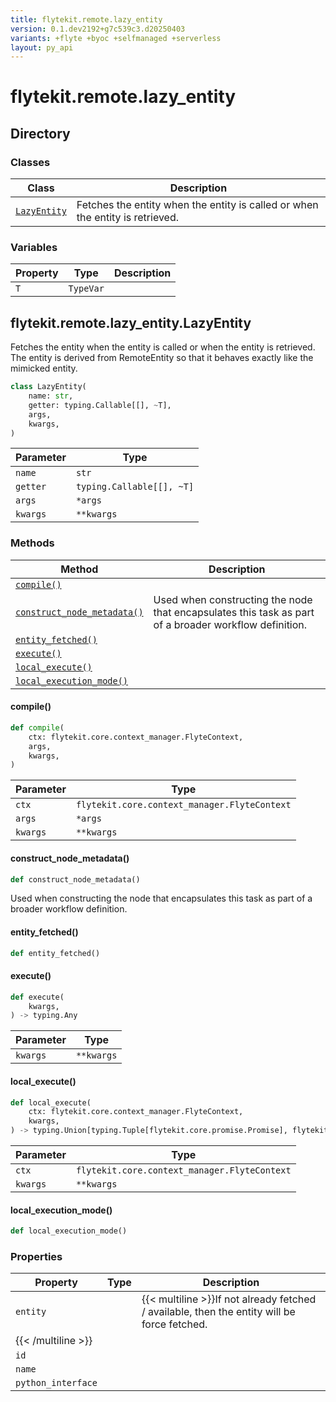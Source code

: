 ```yaml
---
title: flytekit.remote.lazy_entity
version: 0.1.dev2192+g7c539c3.d20250403
variants: +flyte +byoc +selfmanaged +serverless
layout: py_api
---
```


# flytekit.remote.lazy_entity

## Directory

### Classes

| Class | Description |
|-|-|
| [`LazyEntity`](.././flytekit.remote.lazy_entity#flytekitremotelazy_entitylazyentity) | Fetches the entity when the entity is called or when the entity is retrieved. |

### Variables

| Property | Type | Description |
|-|-|-|
| `T` | `TypeVar` |  |

## flytekit.remote.lazy_entity.LazyEntity

Fetches the entity when the entity is called or when the entity is retrieved.
The entity is derived from RemoteEntity so that it behaves exactly like the mimicked entity.


```python
class LazyEntity(
    name: str,
    getter: typing.Callable[[], ~T],
    args,
    kwargs,
)
```
| Parameter | Type |
|-|-|
| `name` | `str` |
| `getter` | `typing.Callable[[], ~T]` |
| `args` | ``*args`` |
| `kwargs` | ``**kwargs`` |

### Methods

| Method | Description |
|-|-|
| [`compile()`](#compile) |  |
| [`construct_node_metadata()`](#construct_node_metadata) | Used when constructing the node that encapsulates this task as part of a broader workflow definition. |
| [`entity_fetched()`](#entity_fetched) |  |
| [`execute()`](#execute) |  |
| [`local_execute()`](#local_execute) |  |
| [`local_execution_mode()`](#local_execution_mode) |  |


#### compile()

```python
def compile(
    ctx: flytekit.core.context_manager.FlyteContext,
    args,
    kwargs,
)
```
| Parameter | Type |
|-|-|
| `ctx` | `flytekit.core.context_manager.FlyteContext` |
| `args` | ``*args`` |
| `kwargs` | ``**kwargs`` |

#### construct_node_metadata()

```python
def construct_node_metadata()
```
Used when constructing the node that encapsulates this task as part of a broader workflow definition.


#### entity_fetched()

```python
def entity_fetched()
```
#### execute()

```python
def execute(
    kwargs,
) -> typing.Any
```
| Parameter | Type |
|-|-|
| `kwargs` | ``**kwargs`` |

#### local_execute()

```python
def local_execute(
    ctx: flytekit.core.context_manager.FlyteContext,
    kwargs,
) -> typing.Union[typing.Tuple[flytekit.core.promise.Promise], flytekit.core.promise.Promise, flytekit.core.promise.VoidPromise, NoneType]
```
| Parameter | Type |
|-|-|
| `ctx` | `flytekit.core.context_manager.FlyteContext` |
| `kwargs` | ``**kwargs`` |

#### local_execution_mode()

```python
def local_execution_mode()
```
### Properties

| Property | Type | Description |
|-|-|-|
| `entity` |  | {{< multiline >}}If not already fetched / available, then the entity will be force fetched.
{{< /multiline >}} |
| `id` |  |  |
| `name` |  |  |
| `python_interface` |  |  |

